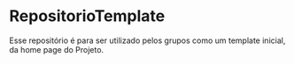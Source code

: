 # RepositorioTemplate
Esse repositório é para ser utilizado pelos grupos como um template inicial, da home page do Projeto.
